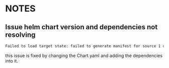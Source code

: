 # NOTES

## Issue helm chart version and dependencies not resolving

```sh
Failed to load target state: failed to generate manifest for source 1 of 1: rpc error: code = Unknown desc = Manifest generation error (cached): `helm dependency build` failed exit status 1: load.go:120: Warning: Dependencies are handled in Chart.yaml since apiVersion "v2". We recommend migrating dependencies to Chart.yaml. load.go:120: Warning: Dependencies are handled in Chart.yaml since apiVersion "v2". We recommend migrating dependencies to Chart.yaml. Error: can't get a valid version for repositories keycloak. Try changing the version constraint in Chart.yaml
```

this issue is fixed by changing the Chart.yaml and adding the dependencies into it.